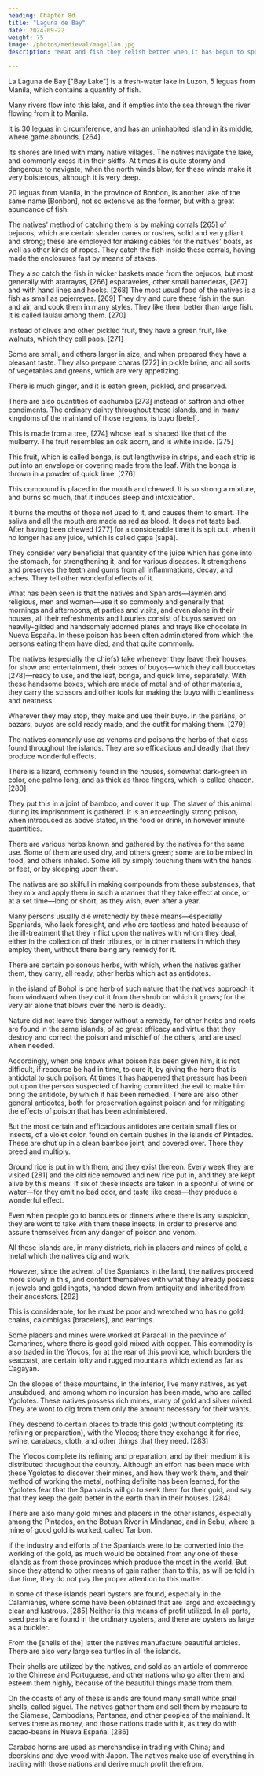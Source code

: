 ```yaml
---
heading: Chapter 8d
title: "Laguna de Bay"
date: 2024-09-22
weight: 75
image: /photos/medieval/magellan.jpg
description: "Meat and fish they relish better when it has begun to spoil and when it stinks"

---
```



La Laguna de Bay ["Bay Lake"] is a fresh-water lake in Luzon, 5 leguas from Manila, which contains a quantity of fish. 

Many rivers flow into this lake, and it empties into the sea through the river flowing from it to Manila. 

It is 30 leguas in circumference, and has an uninhabited island in its middle, where game abounds. [264] 

Its shores are lined with many native villages. The natives navigate the lake, and commonly cross it in their skiffs. At times it is quite stormy and dangerous to navigate, when the north winds blow, for these winds make it very boisterous, although it is very deep.

20 leguas from Manila, in the province of Bonbon, is another lake of the same name [Bonbon], not so extensive as the former, but with a great abundance of fish. 

The natives' method of catching them is by making corrals [265] of bejucos, which are certain slender canes or rushes, solid and very pliant and strong; these are employed for making cables for the natives' boats, as well as other kinds of ropes. They catch the fish inside these corrals, having made the enclosures fast by means of stakes. 

They also catch the fish in wicker baskets made from the bejucos, but most generally with atarrayas, [266] esparaveles, other small barrederas, [267] and with hand lines and hooks. [268] The most usual food of the natives is a fish as small as pejerreyes. [269] They dry and cure these fish in the sun and air, and cook them in many styles. They like them better than large fish. It is called laulau among them. [270]

Instead of olives and other pickled fruit, they have a green fruit, like walnuts, which they call paos. [271] 

Some are small, and others larger in size, and when prepared they have a pleasant taste. They also prepare charas [272] in pickle brine, and all sorts of vegetables and greens, which are very appetizing.

There is much ginger, and it is eaten green, pickled, and preserved. 

There are also quantities of cachumba [273] instead of saffron and other condiments. The ordinary dainty throughout these islands, and in many kingdoms of the mainland of those regions, is buyo [betel].

This is made from a tree, [274] whose leaf is shaped like that of the mulberry. The fruit resembles an oak acorn, and is white inside. [275] 

This fruit, which is called bonga, is cut lengthwise in strips, and each strip is put into an envelope or covering made from the leaf. With the bonga is thrown in a powder of quick lime. [276] 

This compound is placed in the mouth and chewed. It is so strong a mixture, and burns so much, that it induces sleep and intoxication. 

It burns the mouths of those not used to it, and causes them to smart. The saliva and all the mouth are made as red as blood. It does not taste bad. After having been chewed [277] for a considerable time it is spit out, when it no longer has any juice, which is called çapa [sapá]. 

They consider very beneficial that quantity of the juice which has gone into the stomach, for strengthening it, and for various diseases. It strengthens and preserves the teeth and gums from all inflammations, decay, and aches. They tell other wonderful effects of it. 

What has been seen is that the natives and Spaniards—laymen and religious, men and women—use it so commonly and generally that mornings and afternoons, at parties and visits, and even alone in their houses, all their refreshments and luxuries consist of buyos served on heavily-gilded and handsomely adorned plates and trays like chocolate in Nueva España. In these poison has been often administered from which the persons eating them have died, and that quite commonly.

The natives (especially the chiefs) take whenever they leave their houses, for show and entertainment, their boxes of buyos—which they call buccetas [278]—ready to use, and the leaf, bonga, and quick lime, separately. With these handsome boxes, which are made of metal and of other materials, they carry the scissors and other tools for making the buyo with cleanliness and neatness.

Wherever they may stop, they make and use their buyo. In the pariáns, or bazars, buyos are sold ready made, and the outfit for making them. [279]

The natives commonly use as venoms and poisons the herbs of that class found throughout the islands. They are so efficacious and deadly that they produce wonderful effects. 

There is a lizard, commonly found in the houses, somewhat dark-green in color, one palmo long, and as thick as three fingers, which is called chacon. [280] 

They put this in a joint of bamboo, and cover it up. The slaver of this animal during its imprisonment is gathered. It is an exceedingly strong poison, when introduced as above stated, in the food or drink, in however minute quantities. 

There are various herbs known and gathered by the natives for the same use. Some of them are used dry, and others green; some are to be mixed in food, and others inhaled. Some kill by simply touching them with the hands or feet, or by sleeping upon them. 

The natives are so skilful in making compounds from these substances, that they mix and apply them in such a manner that they take effect at once, or at a set time—long or short, as they wish, even after a year.

Many persons usually die wretchedly by these means—especially Spaniards, who lack foresight, and who are tactless and hated because of the ill-treatment that they inflict upon the natives with whom they deal, either in the collection of their tributes, or in other matters in which they employ them, without there being any remedy for it.

There are certain poisonous herbs, with which, when the natives gather them, they carry, all ready, other herbs which act as antidotes. 

In the island of Bohol is one herb of such nature that the natives approach it from windward when they cut it from the shrub on which it grows; for the very air alone that blows over the herb is deadly. 

Nature did not leave this danger without a remedy, for other herbs and roots are found in the same islands, of so great efficacy and virtue that they destroy and correct the poison and mischief of the others, and are used when needed. 

Accordingly, when one knows what poison has been given him, it is not difficult, if recourse be had in time, to cure it, by giving the herb that is antidotal to such poison. At times it has happened that pressure has been put upon the person suspected of having committed the evil to make him bring the antidote, by which it has been remedied. There are also other general antidotes, both for preservation against poison and for mitigating the effects of poison that has been administered. 

But the most certain and efficacious antidotes are certain small flies or insects, of a violet color, found on certain bushes in the islands of Pintados. These are shut up in a clean bamboo joint, and covered over. There they breed and multiply. 

Ground rice is put in with them, and they exist thereon. Every week they are visited [281] and the old rice removed and new rice put in, and they are kept alive by this means. If six of these insects are taken in a spoonful of wine or water—for they emit no bad odor, and taste like cress—they produce a wonderful effect. 

Even when people go to banquets or dinners where there is any suspicion, they are wont to take with them these insects, in order to preserve and assure themselves from any danger of poison and venom.

All these islands are, in many districts, rich in placers and mines of gold, a metal which the natives dig and work. 

However, since the advent of the Spaniards in the land, the natives proceed more slowly in this, and content themselves with what they already possess in jewels and gold ingots, handed down from antiquity and inherited from their ancestors. [282] 

This is considerable, for he must be poor and wretched who has no gold chains, calombigas [bracelets], and earrings.

Some placers and mines were worked at Paracali in the province of Camarines, where there is good gold mixed with copper. This commodity is also traded in the Ylocos, for at the rear of this province, which borders the seacoast, are certain lofty and rugged mountains which extend as far as Cagayan. 

On the slopes of these mountains, in the interior, live many natives, as yet unsubdued, and among whom no incursion has been made, who are called Ygolotes. These natives possess rich mines, many of gold and silver mixed. They are wont to dig from them only the amount necessary for their wants.

They descend to certain places to trade this gold (without completing its refining or preparation), with the Ylocos; there they exchange it for rice, swine, carabaos, cloth, and other things that they need. [283] 

The Ylocos complete its refining and preparation, and by their medium it is distributed throughout the country. Although an effort has been made with these Ygolotes to discover their mines, and how they work them, and their method of working the metal, nothing definite has been learned, for the Ygolotes fear that the Spaniards will go to seek them for their gold, and say that they keep the gold better in the earth than in their houses. [284]

There are also many gold mines and placers in the other islands, especially among the Pintados, on the Botuan River in Mindanao, and in Sebu, where a mine of good gold is worked, called Taribon.

If the industry and efforts of the Spaniards were to be converted into the working of the gold, as much would be obtained from any one of these islands as from those provinces which produce the most in the world. But since they attend to other means of gain rather than to this, as will be told in due time, they do not pay the proper attention to this matter.

In some of these islands pearl oysters are found, especially in the Calamianes, where some have been obtained that are large and exceedingly clear and lustrous. [285] Neither is this means of profit utilized. In all parts, seed pearls are found in the ordinary oysters, and there are oysters as large as a buckler. 

From the [shells of the] latter the natives manufacture beautiful articles. There are also very large sea turtles in all the islands.

Their shells are utilized by the natives, and sold as an article of commerce to the Chinese and Portuguese, and other nations who go after them and esteem them highly, because of the beautiful things made from them.

On the coasts of any of these islands are found many small white snail shells, called siguei. The natives gather them and sell them by measure to the Siamese, Cambodians, Pantanes, and other peoples of the mainland. It serves there as money, and those nations trade with it, as they do with cacao-beans in Nueva España. [286]

Carabao horns are used as merchandise in trading with China; and deerskins and dye-wood with Japon. The natives make use of everything in trading with those nations and derive much profit therefrom.
